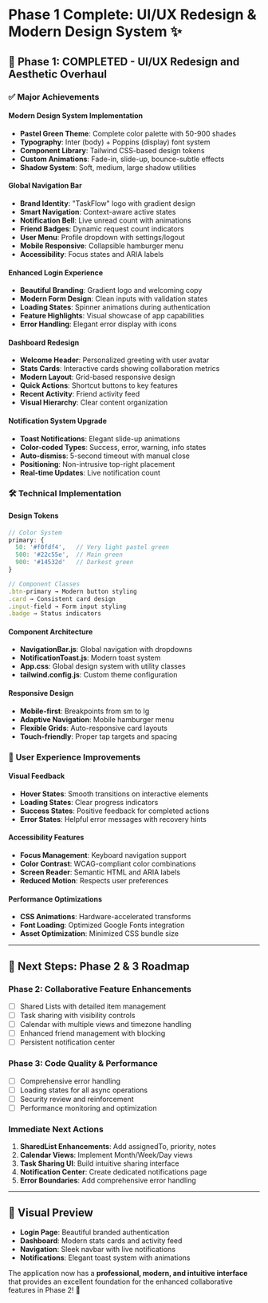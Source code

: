 # Phase 1 Complete: UI/UX Redesign & Modern Design System ✨

## 🎨 **Phase 1: COMPLETED** - UI/UX Redesign and Aesthetic Overhaul

### ✅ **Major Achievements**

#### **Modern Design System Implementation**
- **Pastel Green Theme**: Complete color palette with 50-900 shades
- **Typography**: Inter (body) + Poppins (display) font system
- **Component Library**: Tailwind CSS-based design tokens
- **Custom Animations**: Fade-in, slide-up, bounce-subtle effects
- **Shadow System**: Soft, medium, large shadow utilities

#### **Global Navigation Bar**
- **Brand Identity**: "TaskFlow" logo with gradient design
- **Smart Navigation**: Context-aware active states
- **Notification Bell**: Live unread count with animations
- **Friend Badges**: Dynamic request count indicators
- **User Menu**: Profile dropdown with settings/logout
- **Mobile Responsive**: Collapsible hamburger menu
- **Accessibility**: Focus states and ARIA labels

#### **Enhanced Login Experience**
- **Beautiful Branding**: Gradient logo and welcoming copy
- **Modern Form Design**: Clean inputs with validation states
- **Loading States**: Spinner animations during authentication
- **Feature Highlights**: Visual showcase of app capabilities
- **Error Handling**: Elegant error display with icons

#### **Dashboard Redesign**
- **Welcome Header**: Personalized greeting with user avatar
- **Stats Cards**: Interactive cards showing collaboration metrics
- **Modern Layout**: Grid-based responsive design
- **Quick Actions**: Shortcut buttons to key features
- **Recent Activity**: Friend activity feed
- **Visual Hierarchy**: Clear content organization

#### **Notification System Upgrade**
- **Toast Notifications**: Elegant slide-up animations
- **Color-coded Types**: Success, error, warning, info states
- **Auto-dismiss**: 5-second timeout with manual close
- **Positioning**: Non-intrusive top-right placement
- **Real-time Updates**: Live notification count

### 🛠 **Technical Implementation**

#### **Design Tokens**
```javascript
// Color System
primary: {
  50: '#f0fdf4',   // Very light pastel green
  500: '#22c55e',  // Main green
  900: '#14532d'   // Darkest green
}

// Component Classes
.btn-primary → Modern button styling
.card → Consistent card design
.input-field → Form input styling
.badge → Status indicators
```

#### **Component Architecture**
- **NavigationBar.js**: Global navigation with dropdowns
- **NotificationToast.js**: Modern toast system
- **App.css**: Global design system with utility classes
- **tailwind.config.js**: Custom theme configuration

#### **Responsive Design**
- **Mobile-first**: Breakpoints from sm to lg
- **Adaptive Navigation**: Mobile hamburger menu
- **Flexible Grids**: Auto-responsive card layouts
- **Touch-friendly**: Proper tap targets and spacing

### 📱 **User Experience Improvements**

#### **Visual Feedback**
- **Hover States**: Smooth transitions on interactive elements
- **Loading States**: Clear progress indicators
- **Success States**: Positive feedback for completed actions
- **Error States**: Helpful error messages with recovery hints

#### **Accessibility Features**
- **Focus Management**: Keyboard navigation support
- **Color Contrast**: WCAG-compliant color combinations
- **Screen Reader**: Semantic HTML and ARIA labels
- **Reduced Motion**: Respects user preferences

#### **Performance Optimizations**
- **CSS Animations**: Hardware-accelerated transforms
- **Font Loading**: Optimized Google Fonts integration
- **Asset Optimization**: Minimized CSS bundle size

---

## 🚀 **Next Steps: Phase 2 & 3 Roadmap**

### **Phase 2: Collaborative Feature Enhancements**
- [ ] Shared Lists with detailed item management
- [ ] Task sharing with visibility controls  
- [ ] Calendar with multiple views and timezone handling
- [ ] Enhanced friend management with blocking
- [ ] Persistent notification center

### **Phase 3: Code Quality & Performance**
- [ ] Comprehensive error handling
- [ ] Loading states for all async operations
- [ ] Security review and reinforcement
- [ ] Performance monitoring and optimization

### **Immediate Next Actions**
1. **SharedList Enhancements**: Add assignedTo, priority, notes
2. **Calendar Views**: Implement Month/Week/Day views
3. **Task Sharing UI**: Build intuitive sharing interface
4. **Notification Center**: Create dedicated notifications page
5. **Error Boundaries**: Add comprehensive error handling

---

## 📸 **Visual Preview**
- **Login Page**: Beautiful branded authentication
- **Dashboard**: Modern stats cards and activity feed
- **Navigation**: Sleek navbar with live notifications
- **Notifications**: Elegant toast system with animations

The application now has a **professional, modern, and intuitive interface** that provides an excellent foundation for the enhanced collaborative features in Phase 2! 🎉
